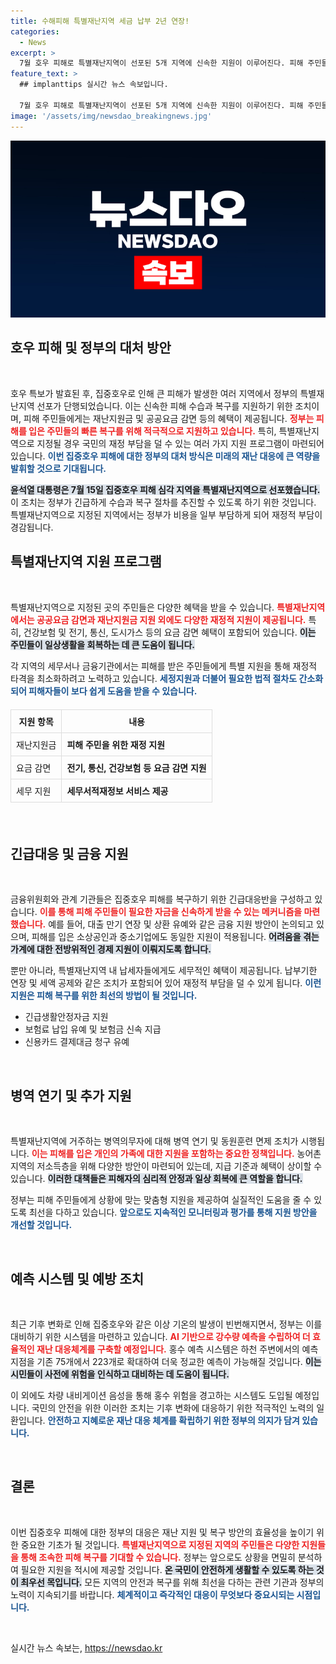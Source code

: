 ```yaml
---
title: 수해피해 특별재난지역 세금 납부 2년 연장!
categories:
  - News
excerpt: >
  7월 호우 피해로 특별재난지역이 선포된 5개 지역에 신속한 지원이 이루어진다. 피해 주민들에게는 재난지원금과 다양한 공공요금 감면 혜택이 제공되며, 금융지원과 세액 공제도 진행된다. 정부의 대처는 더욱 강력해질 예정이다.
feature_text: >
  ## implanttips 실시간 뉴스 속보입니다.

  7월 호우 피해로 특별재난지역이 선포된 5개 지역에 신속한 지원이 이루어진다. 피해 주민들에게는 재난지원금과 다양한 공공요금 감면 혜택이 제공되며, 금융지원과 세액 공제도 진행된다. 정부의 대처는 더욱 강력해질 예정이다.
image: '/assets/img/newsdao_breakingnews.jpg'
---
```


<p><img src="/assets/img/newsdao_breakingnews.jpg" alt="implanttips 속보" /></p>

<h2 data-ke-size="size26">호우 피해 및 정부의 대처 방안</h2>

<p data-ke-size="size16">&nbsp;</p>

<p>호우 특보가 발효된 후, 집중호우로 인해 큰 피해가 발생한 여러 지역에서 정부의 특별재난지역 선포가 단행되었습니다. 이는 신속한 피해 수습과 복구를 지원하기 위한 조치이며, 피해 주민들에게는 재난지원금 및 공공요금 감면 등의 혜택이 제공됩니다. <b><span style="color: #ee2323;">정부는 피해를 입은 주민들의 빠른 복구를 위해 적극적으로 지원하고 있습니다.</span></b> 특히, 특별재난지역으로 지정될 경우 국민의 재정 부담을 덜 수 있는 여러 가지 지원 프로그램이 마련되어 있습니다. <b><span style="color: #1a5490;">이번 집중호우 피해에 대한 정부의 대처 방식은 미래의 재난 대응에 큰 역량을 발휘할 것으로 기대됩니다.</span></b></p>

<p><b><span style="background-color: #21538527;">윤석열 대통령은 7월 15일 집중호우 피해 심각 지역을 특별재난지역으로 선포했습니다.</span></b> 이 조치는 정부가 긴급하게 수습과 복구 절차를 추진할 수 있도록 하기 위한 것입니다. 특별재난지역으로 지정된 지역에서는 정부가 비용을 일부 부담하게 되어 재정적 부담이 경감됩니다.</p>

<h2 data-ke-size="size26">특별재난지역 지원 프로그램</h2>

<p data-ke-size="size16">&nbsp;</p>

<p>특별재난지역으로 지정된 곳의 주민들은 다양한 혜택을 받을 수 있습니다. <b><span style="color: #ee2323;">특별재난지역에서는 공공요금 감면과 재난지원금 지원 외에도 다양한 재정적 지원이 제공됩니다.</span></b> 특히, 건강보험 및 전기, 통신, 도시가스 등의 요금 감면 혜택이 포함되어 있습니다. <b><span style="background-color: #21538527;">이는 주민들이 일상생활을 회복하는 데 큰 도움이 됩니다.</span></b></p>

<p>각 지역의 세무서나 금융기관에서는 피해를 받은 주민들에게 특별 지원을 통해 재정적 타격을 최소화하려고 노력하고 있습니다. <b><span style="color: #1a5490;">세정지원과 더불어 필요한 법적 절차도 간소화되어 피해자들이 보다 쉽게 도움을 받을 수 있습니다.</span></b></p>

<table style="width: 100%; border-collapse: collapse; margin: 20px 0;">
  <thead>
    <tr>
      <th style="border: 1px solid #ddd; padding: 8px;">지원 항목</th>
      <th style="border: 1px solid #ddd; padding: 8px;">내용</th>
    </tr>
  </thead>
  <tbody>
    <tr>
      <td style="border: 1px solid #ddd; padding: 8px;">재난지원금</td>
      <td style="border: 1px solid #ddd; padding: 8px;"><b>피해 주민을 위한 재정 지원</b></td>
    </tr>
    <tr>
      <td style="border: 1px solid #ddd; padding: 8px;">요금 감면</td>
      <td style="border: 1px solid #ddd; padding: 8px;"><b>전기, 통신, 건강보험 등 요금 감면 지원</b></td>
    </tr>
    <tr>
      <td style="border: 1px solid #ddd; padding: 8px;">세무 지원</td>
      <td style="border: 1px solid #ddd; padding: 8px;"><b>세무서적재정보 서비스 제공</b></td>
    </tr>
  </tbody>
</table>

<p data-ke-size="size16">&nbsp;</p>

<h2 data-ke-size="size26">긴급대응 및 금융 지원</h2>

<p data-ke-size="size16">&nbsp;</p>

<p>금융위원회와 관계 기관들은 집중호우 피해를 복구하기 위한 긴급대응반을 구성하고 있습니다. <b><span style="color: #ee2323;">이를 통해 피해 주민들이 필요한 자금을 신속하게 받을 수 있는 메커니즘을 마련했습니다.</span></b> 예를 들어, 대출 만기 연장 및 상환 유예와 같은 금융 지원 방안이 논의되고 있으며, 피해를 입은 소상공인과 중소기업에도 동일한 지원이 적용됩니다. <b><span style="background-color: #21538527;">어려움을 겪는 가계에 대한 전방위적인 경제 지원이 이뤄지도록 합니다.</span></b></p>

<p>뿐만 아니라, 특별재난지역 내 납세자들에게도 세무적인 혜택이 제공됩니다. 납부기한 연장 및 세액 공제와 같은 조치가 포함되어 있어 재정적 부담을 덜 수 있게 됩니다. <b><span style="color: #1a5490;">이런 지원은 피해 복구를 위한 최선의 방법이 될 것입니다.</span></b></p>

<ul>
    <li>긴급생활안정자금 지원</li>
    <li>보험료 납입 유예 및 보험금 신속 지급</li>
    <li>신용카드 결제대금 청구 유예</li>
</ul>

<p data-ke-size="size16">&nbsp;</p>

<h2 data-ke-size="size26">병역 연기 및 추가 지원</h2>

<p data-ke-size="size16">&nbsp;</p>

<p>특별재난지역에 거주하는 병역의무자에 대해 병역 연기 및 동원훈련 면제 조치가 시행됩니다. <b><span style="color: #ee2323;">이는 피해를 입은 개인의 가족에 대한 지원을 포함하는 중요한 정책입니다.</span></b> 농어촌 지역의 저소득층을 위해 다양한 방안이 마련되어 있는데, 지급 기준과 혜택이 상이할 수 있습니다. <b><span style="background-color: #21538527;">이러한 대책들은 피해자의 심리적 안정과 일상 회복에 큰 역할을 합니다.</span></b></p>

<p>정부는 피해 주민들에게 상황에 맞는 맞춤형 지원을 제공하여 실질적인 도움을 줄 수 있도록 최선을 다하고 있습니다. <b><span style="color: #1a5490;">앞으로도 지속적인 모니터링과 평가를 통해 지원 방안을 개선할 것입니다.</span></b></p>

<p data-ke-size="size16">&nbsp;</p>

<h2 data-ke-size="size26">예측 시스템 및 예방 조치</h2>

<p data-ke-size="size16">&nbsp;</p>

<p>최근 기후 변화로 인해 집중호우와 같은 이상 기온의 발생이 빈번해지면서, 정부는 이를 대비하기 위한 시스템을 마련하고 있습니다. <b><span style="color: #ee2323;">AI 기반으로 강수량 예측을 수립하여 더 효율적인 재난 대응체계를 구축할 예정입니다.</span></b> 홍수 예측 시스템은 하천 주변에서의 예측 지점을 기존 75개에서 223개로 확대하여 더욱 정교한 예측이 가능해질 것입니다. <b><span style="background-color: #21538527;">이는 시민들이 사전에 위험을 인식하고 대비하는 데 도움이 됩니다.</span></b></p>

<p>이 외에도 차량 내비게이션 음성을 통해 홍수 위험을 경고하는 시스템도 도입될 예정입니다. 국민의 안전을 위한 이러한 조치는 기후 변화에 대응하기 위한 적극적인 노력의 일환입니다. <b><span style="color: #1a5490;">안전하고 지혜로운 재난 대응 체계를 확립하기 위한 정부의 의지가 담겨 있습니다.</span></b></p>

<p data-ke-size="size16">&nbsp;</p>

<h2 data-ke-size="size26">결론</h2>

<p data-ke-size="size16">&nbsp;</p>

<p>이번 집중호우 피해에 대한 정부의 대응은 재난 지원 및 복구 방안의 효율성을 높이기 위한 중요한 기초가 될 것입니다. <b><span style="color: #ee2323;">특별재난지역으로 지정된 지역의 주민들은 다양한 지원들을 통해 조속한 피해 복구를 기대할 수 있습니다.</span></b> 정부는 앞으로도 상황을 면밀히 분석하여 필요한 지원을 적시에 제공할 것입니다. <b><span style="background-color: #21538527;">온 국민이 안전하게 생활할 수 있도록 하는 것이 최우선 목입니다.</span></b> 모든 지역의 안전과 복구를 위해 최선을 다하는 관련 기관과 정부의 노력이 지속되기를 바랍니다. <b><span style="color: #1a5490;">체계적이고 즉각적인 대응이 무엇보다 중요시되는 시점입니다.</span></b></p>

<p data-ke-size="size16">&nbsp;</p>
실시간 뉴스 속보는, <a href="https://newsdao.kr" rel="dofollow">https://newsdao.kr</a>


